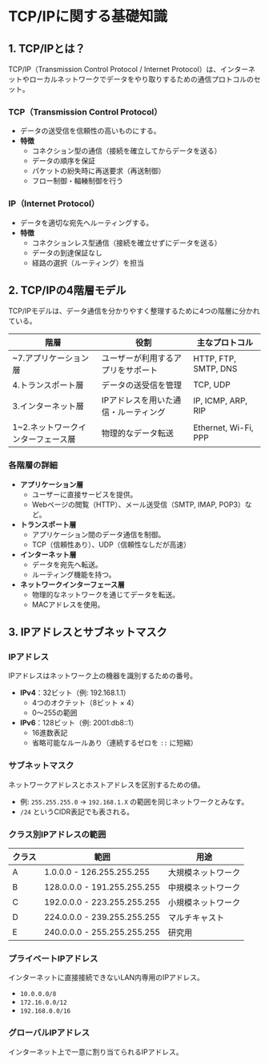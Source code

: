 # TCP/IPに関する基礎知識

## 1. TCP/IPとは？
TCP/IP（Transmission Control Protocol / Internet Protocol）は、インターネットやローカルネットワークでデータをやり取りするための通信プロトコルのセット。

### **TCP（Transmission Control Protocol）**
- データの送受信を信頼性の高いものにする。
- **特徴**
  - コネクション型の通信（接続を確立してからデータを送る）
  - データの順序を保証
  - パケットの紛失時に再送要求（再送制御）
  - フロー制御・輻輳制御を行う

### **IP（Internet Protocol）**
- データを適切な宛先へルーティングする。
- **特徴**
  - コネクションレス型通信（接続を確立せずにデータを送る）
  - データの到達保証なし
  - 経路の選択（ルーティング）を担当

## 2. TCP/IPの4階層モデル
TCP/IPモデルは、データ通信を分かりやすく整理するために4つの階層に分かれている。

| 階層         | 役割                                | 主なプロトコル |
|-------------|--------------------------------|-------------|
| ~7.アプリケーション層 | ユーザーが利用するアプリをサポート  | HTTP, FTP, SMTP, DNS |
| 4.トランスポート層 | データの送受信を管理              | TCP, UDP |
| 3.インターネット層 | IPアドレスを用いた通信・ルーティング | IP, ICMP, ARP, RIP |
| 1~2.ネットワークインターフェース層 | 物理的なデータ転送 | Ethernet, Wi-Fi, PPP |


### **各階層の詳細**
- **アプリケーション層**
  - ユーザーに直接サービスを提供。
  - Webページの閲覧（HTTP）、メール送受信（SMTP, IMAP, POP3）など。
- **トランスポート層**
  - アプリケーション間のデータ通信を制御。
  - TCP（信頼性あり）、UDP（信頼性なしだが高速）
- **インターネット層**
  - データを宛先へ転送。
  - ルーティング機能を持つ。
- **ネットワークインターフェース層**
  - 物理的なネットワークを通じてデータを転送。
  - MACアドレスを使用。

## 3. IPアドレスとサブネットマスク

### **IPアドレス**
IPアドレスはネットワーク上の機器を識別するための番号。

- **IPv4**：32ビット（例: 192.168.1.1）
  - 4つのオクテット（8ビット × 4）
  - 0〜255の範囲
- **IPv6**：128ビット（例: 2001:db8::1）
  - 16進数表記
  - 省略可能なルールあり（連続するゼロを `::` に短縮）

### **サブネットマスク**
ネットワークアドレスとホストアドレスを区別するための値。
- 例: `255.255.255.0` → `192.168.1.X` の範囲を同じネットワークとみなす。
- `/24` というCIDR表記でも表される。

### **クラス別IPアドレスの範囲**
| クラス | 範囲 | 用途 |
|--------|------------------|-----------------|
| A      | 1.0.0.0 - 126.255.255.255 | 大規模ネットワーク |
| B      | 128.0.0.0 - 191.255.255.255 | 中規模ネットワーク |
| C      | 192.0.0.0 - 223.255.255.255 | 小規模ネットワーク |
| D      | 224.0.0.0 - 239.255.255.255 | マルチキャスト |
| E      | 240.0.0.0 - 255.255.255.255 | 研究用 |

### **プライベートIPアドレス**
インターネットに直接接続できないLAN内専用のIPアドレス。
- `10.0.0.0/8`
- `172.16.0.0/12`
- `192.168.0.0/16`

### **グローバルIPアドレス**
インターネット上で一意に割り当てられるIPアドレス。


